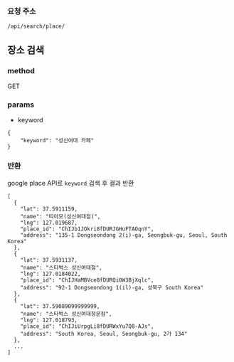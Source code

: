 ### 요청 주소

```
/api/search/place/
```

## 장소 검색

### method

GET

### params
- keyword

```
{
	"keyword": "성신여대 카페"
}
```

### 반환
google place API로 `keyword` 검색 후 결과 반환

```
[
  {
    "lat": 37.5911159,
    "name": "띠아모(성신여대점)",
    "lng": 127.019687,
    "place_id": "ChIJb1JOkri8fDURJGHuFTAOqnY",
    "address": "135-1 Dongseondong 2(i)-ga, Seongbuk-gu, Seoul, South Korea"
  },
  {
    "lat": 37.5931137,
    "name": "스타벅스 성신여대점",
    "lng": 127.0184022,
    "place_id": "ChIJHaMBVce8fDURQi0W3BjXqlc",
    "address": "92-1 Dongseondong 1(il)-ga, 성북구 South Korea"
  },
  {
    "lat": 37.59089099999999,
    "name": "스타벅스 성신여대정문점",
    "lng": 127.018793,
    "place_id": "ChIJiUrpgLi8fDURWxYu7Q8-AJs",
    "address": "South Korea, Seoul, Seongbuk-gu, 2가 134"
  },
  ...
]
```